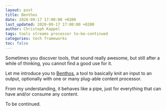 ```yaml
---
layout: post
title: Benthos
date: 2020-09-17 17:00:00 +0200
last_updated: 2020-09-17 17:00:00 +0200
author: Christoph Kappel
tags: tools streams processor to-be-continued
categories: tech frameworks
toc: false
---
```

Sometimes you discover tools, that sound really awesome, but still after a while of thinking, you
cannot find a good use for it.

Let me introduce you to [Benthos][1], a tool to basically knit an input to an output, optionally
with one or many plug-able content processor.

From my understanding, it behaves like a pipe, just for everything that can have and/or consume any
content.

To be continued.

[1]: https://www.benthos.dev/